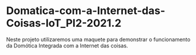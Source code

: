 # Domatica-com-a-Internet-das-Coisas-IoT_PI2-2021.2
Neste projeto utilizaremos uma maquete para demonstrar o funcionamento da Domótica Integrada com a Internet das coisas.
